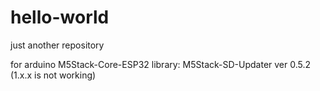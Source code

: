 # hello-world
just another repository

for arduino M5Stack-Core-ESP32
library: M5Stack-SD-Updater ver 0.5.2 (1.x.x is not working)
